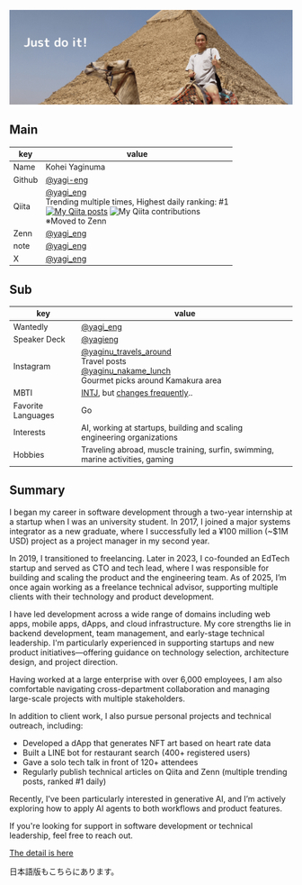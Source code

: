 ![](https://github.com/yagi-eng/yagi-eng/blob/master/img/just-do-it.png?raw=true)

## Main
|  key  |  value  |
| ---- | ---- |
|  Name  |  Kohei Yaginuma  |
|  Github  |  [@yagi-eng](https://github.com/yagi-eng)  |
|  Qiita  |  [@yagi_eng](https://qiita.com/yagi_eng)<br>Trending multiple times, Highest daily ranking: #1<br>[![My Qiita posts](https://qiita-badge.apiapi.app/s/yagi_eng/posts.svg)](http://qiita.com/yagi_eng) ![My Qiita contributions](https://qiita-badge.apiapi.app/s/yagi_eng/contributions.svg)<br>※Moved to Zenn  |
|  Zenn  |  [@yagi_eng](https://zenn.dev/yagi_eng/books)  |
|  note  |  [@yagi_eng](https://note.com/yagi_eng) |
|  X  |  [@yagi_eng](https://x.com/yagi_eng)  |

## Sub
|  key  |  value  |
| ---- | ---- |
| Wantedly | [@yagi_eng](https://www.wantedly.com/id/yagi_eng) |
| Speaker Deck | [@yagieng](https://speakerdeck.com/yagieng) |
| Instagram | [@yaginu_travels_around](https://www.instagram.com/yaginu_travels_around/)<br>Travel posts<br>[@yaginu_nakame_lunch](https://www.instagram.com/yaginu_nakame_lunch/)<br>Gourmet picks around Kamakura area |
| MBTI | [INTJ](https://www.16personalities.com/ja/intj%E5%9E%8B%E3%81%AE%E6%80%A7%E6%A0%BC), but [changes frequently](https://x.com/yagi_eng/status/1948613914440106052).. |
| Favorite Languages | Go |
| Interests | AI, working at startups, building and scaling engineering organizations |
| Hobbies | Traveling abroad, muscle training, surfin, swimming, marine activities, gaming |

## Summary
I began my career in software development through a two-year internship at a startup when I was an university student.
In 2017, I joined a major systems integrator as a new graduate, where I successfully led a ¥100 million (~$1M USD) project as a project manager in my second year.

In 2019, I transitioned to freelancing. Later in 2023, I co-founded an EdTech startup and served as CTO and tech lead, where I was responsible for building and scaling the product and the engineering team.
As of 2025, I’m once again working as a freelance technical advisor, supporting multiple clients with their technology and product development.

I have led development across a wide range of domains including web apps, mobile apps, dApps, and cloud infrastructure.
My core strengths lie in backend development, team management, and early-stage technical leadership.
I'm particularly experienced in supporting startups and new product initiatives—offering guidance on technology selection, architecture design, and project direction.

Having worked at a large enterprise with over 6,000 employees, I am also comfortable navigating cross-department collaboration and managing large-scale projects with multiple stakeholders.

In addition to client work, I also pursue personal projects and technical outreach, including:

- Developed a dApp that generates NFT art based on heart rate data
- Built a LINE bot for restaurant search (400+ registered users)
- Gave a solo tech talk in front of 120+ attendees
- Regularly publish technical articles on Qiita and Zenn (multiple trending posts, ranked #1 daily)

Recently, I've been particularly interested in generative AI, and I’m actively exploring how to apply AI agents to both workflows and product features.

If you're looking for support in software development or technical leadership, feel free to reach out.

[The detail is here](https://yagi-eng.gitbook.io/resume/)

日本語版もこちらにあります。
